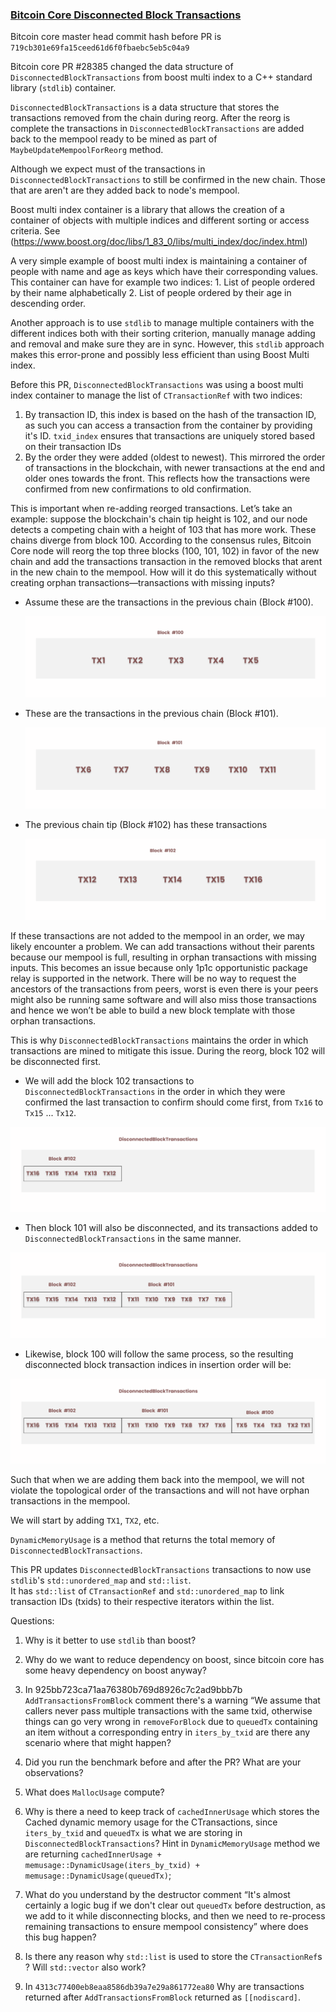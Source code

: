 ### [Bitcoin Core Disconnected Block Transactions](https://github.com/bitcoin/bitcoin/blob/2d07384243c9552aa8e95c80d7a279e2d224a753/src/kernel/disconnected_transactions.h#L37)

Bitcoin core master head commit hash before PR is `719cb301e69fa15ceed61d6f0fbaebc5eb5c04a9`

Bitcoin core PR #28385 changed the data structure of `DisconnectedBlockTransactions` from boost multi index to a C++ standard library (`stdlib`) container.

`DisconnectedBlockTransactions` is a data structure that stores the transactions removed from the chain during reorg. After the reorg is complete the transactions in `DisconnectedBlockTransactions` are added back to the mempool ready to be mined as part of `MaybeUpdateMempoolForReorg` method.

Although we expect must of the transactions in `DisconnectedBlockTransactions` to still be confirmed in the new chain. Those that are aren't are they added back to node's mempool.

Boost multi index container is a library that allows the creation of a container of objects with multiple indices and different sorting or access criteria.
See (https://www.boost.org/doc/libs/1_83_0/libs/multi_index/doc/index.html)


A very simple example of boost multi index is maintaining a container of people with name and age as keys which have their corresponding values.
    This container can have for example two indices: 
        1. List of people ordered by their name alphabetically
        2. List of people ordered by their age in descending order.

Another approach is to use `stdlib` to manage multiple containers with the different indices both with their sorting criterion, manually manage adding and removal and make sure they are in sync. However, this `stdlib` approach makes this error-prone and possibly less efficient than using Boost Multi index.

Before this PR, `DisconnectedBlockTransactions` was using a boost multi index container to manage the list of `CTransactionRef` with two indices: 
1. By transaction ID, this index is based on the hash of the transaction ID, as such you can access a transaction from the container by providing it's ID.
`txid_index` ensures that transactions are uniquely stored based on their transaction IDs
2. By the order they were added (oldest to newest). This mirrored the order of transactions in the blockchain, with newer transactions at the end and older ones towards the front. This reflects how the transactions were confirmed from new confirmations to old confirmation.

This is important when re-adding reorged transactions. Let’s take an example: suppose the blockchain's chain tip height is 102, and our node detects a competing chain with a height of 103 that has more work. These chains diverge from block 100. According to the consensus rules, Bitcoin Core node will reorg the top three blocks (100, 101, 102) in favor of the new chain and add the transactions transaction in the removed blocks that arent in the new chain to the mempool. How will it do this systematically without creating orphan transactions—transactions with missing inputs?


* Assume these are the transactions in the previous chain (Block #100).

    ![image](./images/image.png)


* These are the transactions in the previous chain (Block #101).

    ![image](./images/image-1.png)

* The previous chain tip (Block #102) has these transactions

    ![image](./images/image-2.png)


If these transactions are not added to the mempool in an order, we may likely encounter a problem. We can add transactions without their parents because our mempool is full, resulting in orphan transactions with missing inputs. This becomes an issue because only 1p1c opportunistic package relay is supported in the network. There will be no way to request the ancestors of the transactions from peers, worst is even there is your peers might also be running same software and will also miss those transactions and hence we won’t be able to build a new block template with those orphan transactions.

This is why `DisconnectedBlockTransactions` maintains the order in which transactions are mined to mitigate this issue. During the reorg, block 102 will be disconnected first. 

* We will add the block 102 transactions to `DisconnectedBlockTransactions` in the order in which they were confirmed the last transaction to confirm should come first, from `Tx16` to `Tx15` ... `Tx12`.

![image](./images/image-3.png)

* Then block 101 will also be disconnected, and its transactions added to `DisconnectedBlockTransactions` in the same manner.

![image](./images/image-4.png)

* Likewise, block 100 will follow the same process, so the resulting disconnected block transaction indices in insertion order will be:

![image](./images/image-5.png)

Such that when we are adding them back into the mempool, we will not violate the topological order of the transactions and will not have orphan transactions in the mempool.

We will start by adding `TX1`, `TX2`, etc.


`DynamicMemoryUsage` is a method that returns the total memory of `DisconnectedBlockTransactions`.

This PR updates `DisconnectedBlockTransactions` transactions to now use `stdlib`'s `std::unordered_map` and `std::list`.  
It has `std::list` of `CTransactionRef` and `std::unordered_map` to link transaction IDs (txids) to their respective iterators within the list.

Questions:


1. Why is it better to use `stdlib` than boost?
2. Why do we want to reduce dependency on boost, since bitcoin core has some heavy dependency on boost anyway?
3. In 925bb723ca71aa76380b769d8926c7c2ad9bbb7b `AddTransactionsFromBlock` comment there's a warning “We assume that callers never pass multiple transactions with the same txid, otherwise things can go very wrong in `removeForBlock` due to `queuedTx` containing an item without a corresponding entry in `iters_by_txid` are there any scenario where that might happen?
4. Did you run the benchmark before and after the PR? What are your observations?
5. What does `MallocUsage` compute?
6. Why is there a need to keep track of `cachedInnerUsage` which stores the Cached dynamic memory usage for the CTransactions, since `iters_by_txid` and `queuedTx` is what we are storing in `DisconnectedBlockTransactions`?
Hint in `DynamicMemoryUsage` method we are returning `cachedInnerUsage + memusage::DynamicUsage(iters_by_txid) + memusage::DynamicUsage(queuedTx)`;
	
7. What do you understand by the destructor comment “It's almost certainly a logic bug if we don't clear out `queuedTx` before destruction, as we add to it while disconnecting blocks, and then we need to re-process remaining transactions to ensure mempool consistency” where does this bug happen?
8. Is there any reason why `std::list` is used to store the `CTransactionRef`s ? Will `std::vector` also work?
9. In `4313c77400eb8eaa8586db39a7e29a861772ea80` Why are transactions returned after `AddTransactionsFromBlock` returned as `[[nodiscard]`.

